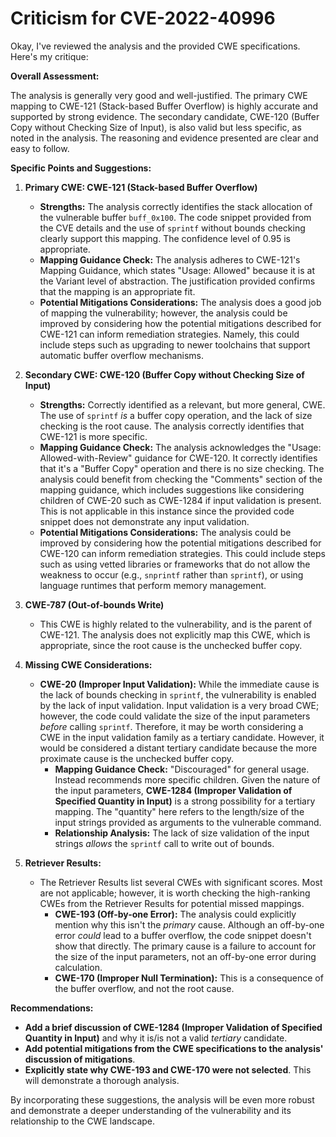 # Criticism for CVE-2022-40996

Okay, I've reviewed the analysis and the provided CWE specifications. Here's my critique:

**Overall Assessment:**

The analysis is generally very good and well-justified. The primary CWE mapping to CWE-121 (Stack-based Buffer Overflow) is highly accurate and supported by strong evidence. The secondary candidate, CWE-120 (Buffer Copy without Checking Size of Input), is also valid but less specific, as noted in the analysis. The reasoning and evidence presented are clear and easy to follow.

**Specific Points and Suggestions:**

1.  **Primary CWE: CWE-121 (Stack-based Buffer Overflow)**

    *   **Strengths:** The analysis correctly identifies the stack allocation of the vulnerable buffer `buff_0x100`. The code snippet provided from the CVE details and the use of `sprintf` without bounds checking clearly support this mapping. The confidence level of 0.95 is appropriate.
    *   **Mapping Guidance Check:** The analysis adheres to CWE-121's Mapping Guidance, which states "Usage: Allowed" because it is at the Variant level of abstraction. The justification provided confirms that the mapping is an appropriate fit.
    *   **Potential Mitigations Considerations:** The analysis does a good job of mapping the vulnerability; however, the analysis could be improved by considering how the potential mitigations described for CWE-121 can inform remediation strategies. Namely, this could include steps such as upgrading to newer toolchains that support automatic buffer overflow mechanisms.

2.  **Secondary CWE: CWE-120 (Buffer Copy without Checking Size of Input)**

    *   **Strengths:** Correctly identified as a relevant, but more general, CWE. The use of `sprintf` *is* a buffer copy operation, and the lack of size checking is the root cause. The analysis correctly identifies that CWE-121 is more specific.
    *   **Mapping Guidance Check:** The analysis acknowledges the "Usage: Allowed-with-Review" guidance for CWE-120. It correctly identifies that it's a "Buffer Copy" operation and there is no size checking. The analysis could benefit from checking the "Comments" section of the mapping guidance, which includes suggestions like considering children of CWE-20 such as CWE-1284 if input validation is present. This is not applicable in this instance since the provided code snippet does not demonstrate any input validation.
    *   **Potential Mitigations Considerations:** The analysis could be improved by considering how the potential mitigations described for CWE-120 can inform remediation strategies. This could include steps such as using vetted libraries or frameworks that do not allow the weakness to occur (e.g., `snprintf` rather than `sprintf`), or using language runtimes that perform memory management.

3.  **CWE-787 (Out-of-bounds Write)**

    *   This CWE is highly related to the vulnerability, and is the parent of CWE-121. The analysis does not explicitly map this CWE, which is appropriate, since the root cause is the unchecked buffer copy.

4.  **Missing CWE Considerations:**

    *   **CWE-20 (Improper Input Validation):** While the immediate cause is the lack of bounds checking in `sprintf`, the vulnerability is enabled by the lack of input validation. Input validation is a very broad CWE; however, the code could validate the size of the input parameters *before* calling `sprintf`. Therefore, it may be worth considering a CWE in the input validation family as a tertiary candidate. However, it would be considered a distant tertiary candidate because the more proximate cause is the unchecked buffer copy.
        *   **Mapping Guidance Check:** "Discouraged" for general usage.  Instead recommends more specific children. Given the nature of the input parameters,  **CWE-1284 (Improper Validation of Specified Quantity in Input)** is a strong possibility for a tertiary mapping.  The "quantity" here refers to the length/size of the input strings provided as arguments to the vulnerable command.
        *   **Relationship Analysis:** The lack of size validation of the input strings *allows* the `sprintf` call to write out of bounds.

5.  **Retriever Results:**

    *   The Retriever Results list several CWEs with significant scores. Most are not applicable; however, it is worth checking the high-ranking CWEs from the Retriever Results for potential missed mappings.
        *   **CWE-193 (Off-by-one Error):** The analysis could explicitly mention why this isn't the *primary* cause. Although an off-by-one error *could* lead to a buffer overflow, the code snippet doesn't show that directly. The primary cause is a failure to account for the size of the input parameters, not an off-by-one error during calculation.
        *   **CWE-170 (Improper Null Termination):** This is a consequence of the buffer overflow, and not the root cause.

**Recommendations:**

*   **Add a brief discussion of CWE-1284 (Improper Validation of Specified Quantity in Input)** and why it is/is not a valid *tertiary* candidate.
*   **Add potential mitigations from the CWE specifications to the analysis' discussion of mitigations**.
*   **Explicitly state why CWE-193 and CWE-170 were not selected**. This will demonstrate a thorough analysis.

By incorporating these suggestions, the analysis will be even more robust and demonstrate a deeper understanding of the vulnerability and its relationship to the CWE landscape.